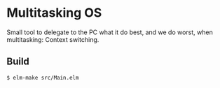 Multitasking OS
===============

Small tool to delegate to the PC what it do best, and we do worst, when multitasking: Context switching.

Build
-----

    $ elm-make src/Main.elm
